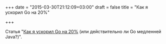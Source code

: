 +++
date = "2015-03-30T21:12:09+03:00"
draft = false
title = "Как я ускорил Go на 20%"

+++

<p>Статья &quot;<a href="https://blog.kowalczyk.info/article/u3d4/How-I-sped-up-Go-by-20-or-is-Go-really-slower-th.html">Как я ускорил Go на 20%</a> (или действительно ли Go медленней Java?)&quot;.</p>

